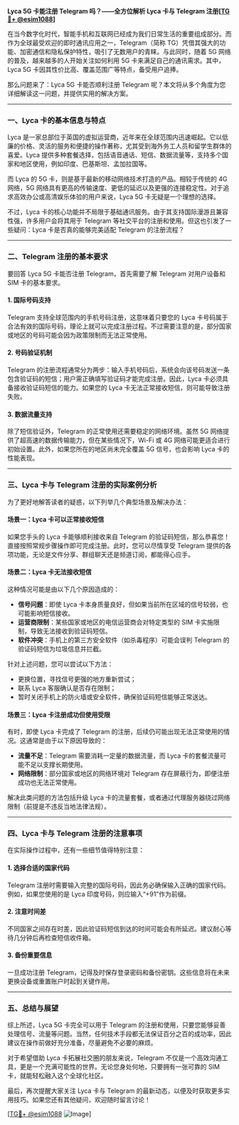 **Lyca 5G 卡能注册 Telegram 吗？——全方位解析 Lyca 卡与 Telegram 注册[[TG💪+ @esim1088](https://t.me/s/esim1088)]**

在当今数字化时代，智能手机和互联网已经成为我们日常生活的重要组成部分。而作为全球最受欢迎的即时通讯应用之一，Telegram（简称 TG）凭借其强大的功能、加密通信和隐私保护特性，吸引了无数用户的青睐。与此同时，随着 5G 网络的普及，越来越多的人开始关注如何利用 5G 卡来满足自己的通讯需求。其中，Lyca 5G 卡因其性价比高、覆盖范围广等特点，备受用户追捧。

那么问题来了：Lyca 5G 卡能否顺利注册 Telegram 呢？本文将从多个角度为您详细解读这一问题，并提供实用的解决方案。

---

### **一、Lyca 卡的基本信息与特点**

Lyca 是一家总部位于英国的虚拟运营商，近年来在全球范围内迅速崛起。它以低廉的价格、灵活的服务和便捷的操作著称，尤其受到海外务工人员和留学生群体的喜爱。Lyca 提供多种套餐选择，包括语音通话、短信、数据流量等，支持多个国家和地区使用，例如印度、巴基斯坦、孟加拉国等。

而 Lyca 的 5G 卡，则是基于最新的移动网络技术打造的产品。相较于传统的 4G 网络，5G 网络具有更高的传输速度、更低的延迟以及更强的连接稳定性。对于追求高效办公或高清娱乐体验的用户来说，Lyca 5G 卡无疑是一个理想的选择。

不过，Lyca 卡的核心功能并不局限于基础通讯服务。由于其支持国际漫游且兼容性强，许多用户会将其用于 Telegram 等社交平台的注册和使用。但这也引发了一些疑问：Lyca 卡是否真的能够完美适配 Telegram 的注册流程？

---

### **二、Telegram 注册的基本要求**

要回答 Lyca 5G 卡能否注册 Telegram，首先需要了解 Telegram 对用户设备和 SIM 卡的基本要求。

#### **1. 国际号码支持**
Telegram 支持全球范围内的手机号码注册，这意味着只要您的 Lyca 卡号码属于合法有效的国际号码，理论上就可以完成注册过程。不过需要注意的是，部分国家或地区的号码可能会因为政策限制而无法正常使用。

#### **2. 号码验证机制**
Telegram 的注册流程通常分为两步：输入手机号码后，系统会向该号码发送一条包含验证码的短信；用户需正确填写验证码才能完成注册。因此，Lyca 卡必须具备接收验证码短信的能力。如果您的 Lyca 卡无法正常接收短信，则可能导致注册失败。

#### **3. 数据流量支持**
除了短信验证外，Telegram 的正常使用还需要稳定的网络环境。虽然 5G 网络提供了超高速的数据传输能力，但在某些情况下，Wi-Fi 或 4G 网络可能更适合进行初始设置。此外，如果您所在的地区尚未完全覆盖 5G 信号，也会影响 Lyca 卡的性能表现。

---

### **三、Lyca 卡与 Telegram 注册的实际案例分析**

为了更好地解答读者的疑惑，以下列举几个典型场景及解决办法：

#### **场景一：Lyca 卡可以正常接收短信**
如果您手头的 Lyca 卡能够顺利接收来自 Telegram 的验证码短信，那么恭喜您！直接按照常规步骤操作即可完成注册。此时，您可以尽情享受 Telegram 提供的各项功能，无论是文件分享、群组聊天还是频道订阅，都能得心应手。

#### **场景二：Lyca 卡无法接收短信**
这种情况可能是由以下几个原因造成的：
- **信号问题**：即使 Lyca 卡本身质量良好，但如果当前所在区域的信号较弱，也可能影响短信接收。
- **运营商限制**：某些国家或地区的电信运营商会对特定类型的 SIM 卡实施限制，导致无法接收到验证码短信。
- **软件冲突**：手机上的第三方安全软件（如杀毒程序）可能会误判 Telegram 的验证码短信为垃圾信息并拦截。

针对上述问题，您可以尝试以下方法：
- 更换位置，寻找信号更强的地方重新尝试；
- 联系 Lyca 客服确认是否存在限制；
- 暂时关闭手机上的防火墙或安全软件，确保验证码短信能够正常送达。

#### **场景三：Lyca 卡注册成功但使用受限**
有时，即使 Lyca 卡完成了 Telegram 的注册，后续仍可能出现无法正常使用的情况。这通常是由于以下原因导致的：
- **流量不足**：Telegram 需要消耗一定量的数据流量，而 Lyca 卡的套餐流量可能不足以支撑长期使用。
- **网络限制**：部分国家或地区的网络环境对 Telegram 存在屏蔽行为，即便注册成功也无法正常使用。

解决此类问题的方法包括升级 Lyca 卡的流量套餐，或者通过代理服务器绕过网络限制（前提是不违反当地法律法规）。

---

### **四、Lyca 卡与 Telegram 注册的注意事项**

在实际操作过程中，还有一些细节值得特别注意：

#### **1. 选择合适的国家代码**
Telegram 注册时需要输入完整的国际号码，因此务必确保输入正确的国家代码。例如，如果您使用的是 Lyca 印度号码，则应输入“+91”作为前缀。

#### **2. 注意时间差**
不同国家之间存在时差，因此验证码短信到达的时间可能会有所延迟。建议耐心等待几分钟后再检查短信收件箱。

#### **3. 备份重要信息**
一旦成功注册 Telegram，记得及时保存登录密码和备份密钥。这些信息将在未来更换设备或重置账户时起到关键作用。

---

### **五、总结与展望**

综上所述，Lyca 5G 卡完全可以用于 Telegram 的注册和使用，只要您能够妥善处理信号、流量等问题。当然，任何技术手段都无法保证百分之百的成功率，因此建议在操作前做好充分准备，尽量避免不必要的麻烦。

对于希望借助 Lyca 卡拓展社交圈的朋友来说，Telegram 不仅是一个高效沟通工具，更是一个充满可能性的世界。无论您身处何地，只要拥有一张可靠的 SIM 卡，就能轻松融入这个全球化社区。

最后，再次提醒大家关注 Lyca 卡与 Telegram 的最新动态，以便及时获取更多实用技巧。如果您还有其他疑问，欢迎随时留言讨论！

[[TG💪+ @esim1088](https://t.me/s/esim1088) ![Image](https://i.postimg.cc/4NQfJmqS/Snipaste-2025-05-13-00-14-12.png)]